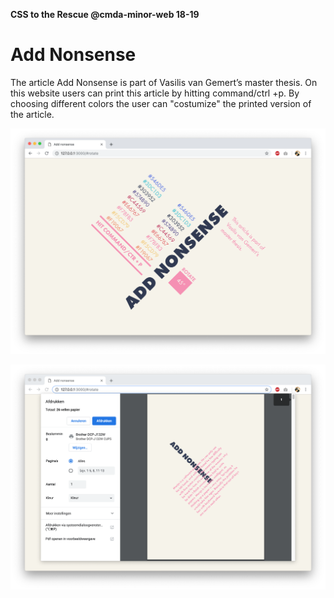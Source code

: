 **CSS to the Rescue @cmda-minor-web 18-19**

# Add Nonsense

The article Add Nonsense is part of Vasilis van Gemert’s master thesis. On this website users can print this article by hitting command/ctrl +p. By choosing different colors the user can "costumize" the printed version of the article.

![screenshot](screenshot.png)

![screenshot2](screenshot2.png)
